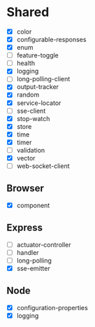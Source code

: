 # Shared

-   [x] color
-   [x] configurable-responses
-   [x] enum
-   [ ] feature-toggle
-   [ ] health
-   [x] logging
-   [ ] long-polling-client
-   [x] output-tracker
-   [x] random
-   [x] service-locator
-   [ ] sse-client
-   [x] stop-watch
-   [x] store
-   [x] time
-   [x] timer
-   [ ] validation
-   [x] vector
-   [ ] web-socket-client

## Browser

-   [x] component

## Express

-   [ ] actuator-controller
-   [ ] handler
-   [ ] long-polling
-   [x] sse-emitter

## Node

-   [x] configuration-properties
-   [x] logging
